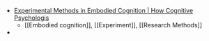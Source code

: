 - [Experimental Methods in Embodied Cognition | How Cognitive Psychologis](https://www.taylorfrancis.com/books/edit/10.4324/9781003290698/experimental-methods-embodied-cognition-arianna-felisatti-martin-fischer?refId=8f916e23-1382-4e1f-8ea3-3a80a18f57df&context=ubx)
	- [[Embodied cognition]], [[Experiment]], [[Research Methods]]
-